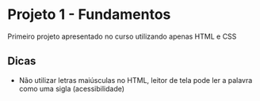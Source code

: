 # Projeto 1 - Fundamentos

Primeiro projeto apresentado no curso utilizando apenas HTML e CSS

## Dicas

- Não utilizar letras maiúsculas no HTML, leitor de tela pode ler a palavra como uma sigla (acessibilidade)
